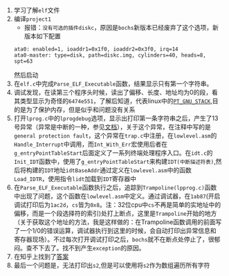 1. 学习了解`elf`文件
2. 编译`project1`
    * 报错：`没有可选的插件diskc`，原因是`bochs`新版本已经废弃了这个选项，新版本如下配置
    ```
    ata0: enabled=1, ioaddr1=0x1f0, ioaddr2=0x3f0, irq=14
    ata0-master: type=disk, path=diskc.img, cylinders=40, heads=8, spt=63
    ```
    然后启动
3. 在`elf.c`中完成`Parse_ELF_Executable`函数，结果显示只有第一个字符串。
4. 调试发现，在读第三个程序头时候，读出了偏移、长度、地址均为0的段，看其类型显示为奇怪的`6474e551`，了解后知道，代表linux中的[`PT_GNU_STACK`](!http://refspecs.linuxbase.org/LSB_3.0.0/LSB-PDA/LSB-PDA/progheader.html),目的是为了保护内存，但是似乎和问题没有关系
5. 打开`lprog.c`中的`lprogdebug`选项，显示出打印第一条字符串之后，产生了13号异常（异常是中断的一种，参见[文档](../doc/overview.html)），关于这个异常，在注释中写的是`general protection fault`，这个异常在`trap.c`中注册，在`lowlevel.asm`的`Handle_Interrupt`中调用，而`Int_With_Err`宏使用后者在`g_entryPointTableStart`后面定义了一系列终端处理程序入口。在`idt.c`的`Init_IDT`函数中，使用了`g_entryPointTableStart`来构建`IDT(中断描述符表)`,然后将构建的`IDT`地址`idtBaseAddr`通过定义在`lowlevel.asm`中的函数`Load_IDTR`，使用指令`lidt`加载到`IDT`寄存器中
6. 在`Parse_ELF_Executable`函数执行之后，追踪到`Trampoline(lpprog.c)`函数中出现了问题，这个函数在`lowlevel.asm`中定义。通过调试器，在`1ab87`(开启调试打印后为`1ac2d`，`cs`皆为`0x8`。注：32位cpu中`cs`不再是简单的实地址中的偏移，而是一个段选择符的索引)处打上断点，这里是`Trampoline`开始的地方（关于获取这个地址的方法，我是这样做的：在Trampoline函数调用的前面写了一个1/0的错误运算，调试器执行到这里的时候，会自动打印出异常信息和寄存器现场）。不过每次打开调试打印之后，`bochs`就不在断点处停止了，很郁闷。查不下去了。找不到产生`exception`的原因。
7. 在知乎上找到了[答案](!https://www.zhihu.com/question/47582842)
8. 最后一个问题是，无法打印出`s2`,但是可以使用将`s2`作为数组遍历所有字符